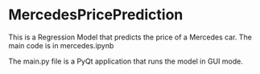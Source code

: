 # MercedesPricePrediction

This is a Regression Model that predicts the price of a Mercedes car.
The main code is in mercedes.ipynb

The main.py file is a PyQt application that runs the model in GUI mode.
